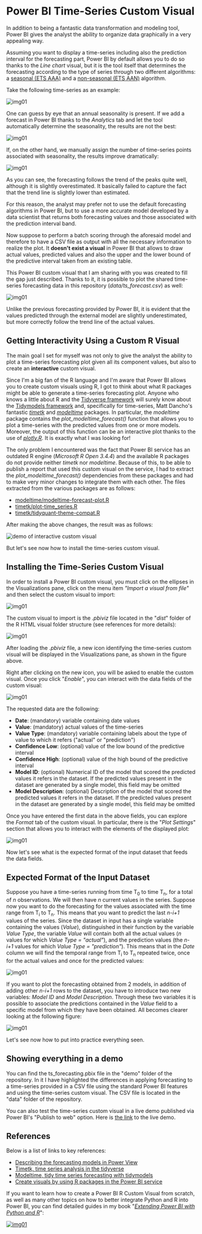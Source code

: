 # Power BI Time-Series Custom Visual

In addition to being a fantastic data transformation and modeling tool, Power BI gives the analyst the ability to organize data graphically in a very appealing way.

Assuming you want to display a time-series including also the prediction interval for the forecasting part, Power BI by default allows you to do so thanks to the _Line chart_ visual, but it is the tool itself that determines the forecasting according to the type of series through two different algorithms: a [seasonal (ETS AAA)](https://powerbi.microsoft.com/es-es/blog/describing-the-forecasting-models-in-power-view/#ETSAAA) and a [non-seasonal (ETS AAN)](https://powerbi.microsoft.com/es-es/blog/describing-the-forecasting-models-in-power-view/#ETSAAN) algorithm.

Take the following time-series as an example:

![img01](/img/01.png)

One can guess by eye that an annual seasonality is present. If we add a forecast in Power BI thanks to the _Analytics_ tab and let the tool automatically determine the seasonality, the results are not the best:

![img01](/img/02.png)

If, on the other hand, we manually assign the number of time-series points associated with seasonality, the results improve dramatically:

![img01](/img/03.png)

As you can see, the forecasting follows the trend of the peaks quite well, although it is slightly overestimated. It basically failed to capture the fact that the trend line is slightly lower than estimated.

For this reason, the analyst may prefer not to use the default forecasting algorithms in Power BI, but to use a more accurate model developed by a data scientist that returns both forecasting values and those associated with the prediction interval band.

Now suppose to perform a batch scoring through the aforesaid model and therefore to have a CSV file as output with all the necessary information to realize the plot. It __doesn't exist a visual__ in Power BI that allows to draw actual values, predicted values and also the upper and the lower bound of the predictive interval taken from an existing table.

This Power BI custom visual that I am sharing with you was created to fill the gap just described. Thanks to it, it is possible to plot the shared time-series forecasting data in this repository (_data/ts_forecast.csv_) as well:

![img01](/img/04.png)

Unlike the previous forecasting provided by Power BI, it is evident that the values predicted through the external model are slightly underestimated, but more correctly follow the trend line of the actual values.

## Getting Interactivity Using a Custom R Visual

The main goal I set for myself was not only to give the analyst the ability to plot a time-series forecasting plot given all its component values, but also to create an __interactive__ custom visual.

Since I'm a big fan of the R language and I'm aware that Power BI allows you to create custom visuals using R, I got to think about what R packages might be able to generate a time-series forecasting plot. Anyone who knows a little about R and the [Tidyverse framework](https://www.tidyverse.org/) will surely know about the [Tidymodels framework](https://www.tidymodels.org/) and, specifically for time-series, Matt Dancho's fantastic [_timetk_](https://github.com/business-science/timetk) and [_modeltime_](https://github.com/business-science/modeltime) packages. In particular, the _modeltime_ package contains the _plot_modeltime_forecast()_ function that allows you to plot a time-series with the predicted values from one or more models. Moreover, the output of this function can be an interactive plot thanks to the use of [_plotly.R_](https://github.com/plotly/plotly.R). It is exactly what I was looking for!

The only problem I encountered was the fact that Power BI service has an outdated R engine (_Microsoft R Open 3.4.4_) and the available R packages do not provide neither _timetk_ nor _modeltime_. Because of this, to be able to publish a report that used this custom visual on the service, I had to extract the _plot_modeltime_forecast()_ dependencies from these packages and had to make very minor changes to integrate them with each other. The files extracted from the various packages are as follows:

* [modeltime/modeltime-forecast-plot.R](https://github.com/business-science/modeltime/blob/master/R/modeltime-forecast-plot.R)
* [timetk/plot-time_series.R](https://github.com/business-science/timetk/blob/master/R/plot-time_series.R)
* [timetk/tidyquant-theme-compat.R](https://github.com/business-science/timetk/blob/master/R/tidyquant-theme-compat.R)

After making the above changes, the result was as follows:

![demo of interactive custom visual](/img/interactive_demo.gif)

But let's see now how to install the time-series custom visual.

## Installing the Time-Series Custom Visual

In order to install a Power BI custom visual, you must click on the ellipses in the Visualizations pane, click on the menu item _"Import a visual from file"_ and then select the custom visual to import:

![img01](/img/05.png)

The custom visual to import is the _.pbiviz_ file located in the "_dist_" folder of the R HTML visual folder structure (see references for more details):

![img01](/img/06.png)

After loading the _.pbiviz_ file, a new icon identifying the time-series custom visual will be displayed in the Visualizations pane, as shown in the figure above.

Right after clicking on the new icon, you will be asked to enable the custom visual. Once you click "_Enable_", you can interact with the data fields of the custom visual:

![img01](/img/07.png)

The requested data are the following:

* __Date__: (mandatory) variable containing date values
* __Value__: (mandatory) actual values of the time-series
* __Value Type__: (mandatory) variable containing labels about the type of value to which it refers ("actual" or "prediction") 
* __Confidence Low__: (optional) value of the low bound of the predictive interval
* __Confidence High__: (optional) value of the high bound of the predictive interval
* __Model ID__: (optional) Numerical ID of the model that scored the predicted values it refers in the dataset. If the predicted values present in the dataset are generated by a single model, this field may be omitted
* __Model Description__: (optional) Description of the model that scored the predicted values it refers in the dataset. If the predicted values present in the dataset are generated by a single model, this field may be omitted 

Once you have entered the first data in the above fields, you can explore the _Format_ tab of the custom visual. In particular, there is the "_Plot Settings_" section that allows you to interact with the elements of the displayed plot:

![img01](/img/08.png)

Now let's see what is the expected format of the input dataset that feeds the data fields.

## Expected Format of the Input Dataset

Suppose you have a time-series running from time T<sub>0</sub> to time T<sub>n</sub>, for a total of _n_ observations. We will then have _n_ current values in the series. Suppose now you want to do the forecasting for the values associated with the time range from T<sub>i</sub> to T<sub>n</sub>. This means that you want to predict the last _n-i+1_ values of the series. Since the dataset in input has a single variable containing the values (_Value_), distinguished in their function by the variable _Value Type_, the variable _Value_ will contain both all the actual values (_n_ values for which _Value Type = "actual"_), and the prediction values (the _n-i+1_ values for which _Value Type = "prediction"_). This means that in the _Date_ column we will find the temporal range from T<sub>i</sub> to T<sub>n</sub> repeated twice, once for the actual values and once for the predicted values:

![img01](/img/09.png)

If you want to plot the forecasting obtained from 2 models, in addition of adding other _n-i+1_ rows to the dataset, you have to introduce two new variables: _Model ID_ and _Model Description_. Through these two variables it is possible to associate the predictions contained in the _Value_ field to a specific model from which they have been obtained. All becomes clearer looking at the following figure: 

![img01](/img/10.png)

Let's see now how to put into practice everything seen.

## Showing everything in a demo

You can find the ts_forecasting.pbix file in the "demo" folder of the repository. In it I have highlighted the differences in applying forecasting to a time-series provided in a CSV file using the standard Power BI features and using the time-series custom visual. The CSV file is located in the "data" folder of the repository.

You can also test the time-series custom visual in a live demo published via Power BI's "Publish to web" option. Here is [the link](https://app.powerbi.com/view?r=eyJrIjoiNTZlZTNkZTctMzZiNi00NTUzLTlkMzgtMTZkZTRlNDc1YmU2IiwidCI6IjA4MjRlOGM5LWQzNWEtNDAwMC1hYTYxLTQ3YjM5MDdjMDEyZSIsImMiOjF9&pageName=ReportSection) to the live demo.

## References

Below is a list of links to key references:

* [Describing the forecasting models in Power View](https://powerbi.microsoft.com/es-es/blog/describing-the-forecasting-models-in-power-view/)
* [Timetk, time series analysis in the tidyverse](https://business-science.github.io/timetk/)
* [Modeltime, tidy time series forecasting with tidymodels](https://business-science.github.io/modeltime/)
* [Create visuals by using R packages in the Power BI service](https://docs.microsoft.com/en-us/power-bi/connect-data/service-r-packages-support)

If you want to learn how to create a Power BI R Custom Visual from scratch, as well as many other topics on how to better integrate Python and R into Power BI, you can find detailed guides in my book "[_Extending Power BI with Python and R_](https://www.amazon.com/Extending-Power-Python-transform-analytical/dp/1801078203/)":

<a href="https://www.amazon.com/Extending-Power-Python-transform-analytical/dp/1801078203/" rel="Extending Power BI with Python and R">![img01](/img/11.png)</a>


